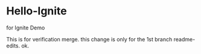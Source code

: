 # Hello-Ignite
for Ignite Demo

This is for verification merge.
this change is only for the 1st branch readme-edits.
ok.
